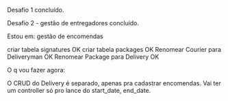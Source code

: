 Desafio 1 concluído.

Desafio 2 - gestão de entregadores concluído.

Estou em: gestão de encomendas

criar tabela signatures OK
criar tabela packages OK
Renomear Courier para Deliveryman OK
Renomear Package para Delivery OK

O q vou fazer agora:

O CRUD do Delivery é separado, apenas pra cadastrar encomendas. Vai ter um
controller só pro lance do start_date, end_date.
